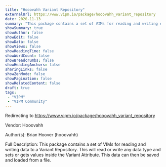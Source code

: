 ```yaml
---
title: "Hooovahh Variant Repository"
externalUrl: https://www.vipm.io/package/hooovahh_variant_repository
date: 2020-11-13
summary: "This package contains a set of VIMs for reading and writing data to a Variant Repository."
showSummary: true
showAuthor: false
showEdit: false
showData: false
showViews: false
showReadingTime: false
showWordCount: false
showBreadcrumbs: false
showHeadingAnchors: false
sharingLinks: false
showZenMode: false
showPagination: false
showRelatedContent: false
draft: true
tags:
 - "VIPM"
 - "VIPM Community"
---
```


Redirecting to https://www.vipm.io/package/hooovahh_variant_repository

Vendor: Hooovahh

Author(s): Brian Hoover (hooovahh)
 
Full Description:
This package contains a set of VIMs for reading and writing data to a Variant Repository.  This will read or write any data type and sets or gets values inside the Variant Attribute.  This data can then be saved and loaded from a file.